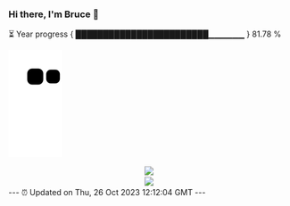 ### Hi there, I'm Bruce 👋
⏳ Year progress { ████████████████████████▁▁▁▁▁▁ } 81.78 %

![](https://raw.githubusercontent.com/Swiftie13st/Swiftie13st/main/assets/github-contribution-grid-snake.svg)


<div align="center"> <img src="https://metrics.lecoq.io/Swiftie13st?template=classic&config.timezone=Asia%2FShanghai"> </div>

<div align="center"> <img src="https://github-readme-streak-stats.herokuapp.com/?user=Swiftie13st" /> </div>
---
⏰ Updated on Thu, 26 Oct 2023 12:12:04 GMT
---

